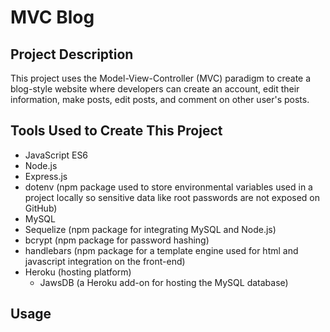 # MVC Blog

## Project Description

This project uses the Model-View-Controller (MVC) paradigm to create a blog-style website where developers can create an account, edit their information, make posts, edit posts, and comment on other user's posts.

## Tools Used to Create This Project

* JavaScript ES6
* Node.js
* Express.js
* dotenv (npm package used to store environmental variables used in a project locally so sensitive data like root passwords are not exposed on GitHub)
* MySQL
* Sequelize (npm package for integrating MySQL and Node.js)
* bcrypt (npm package for password hashing)
* handlebars (npm package for a template engine used for html and javascript integration on the front-end)
* Heroku (hosting platform)
  * JawsDB (a Heroku add-on for hosting the MySQL database)

## Usage
